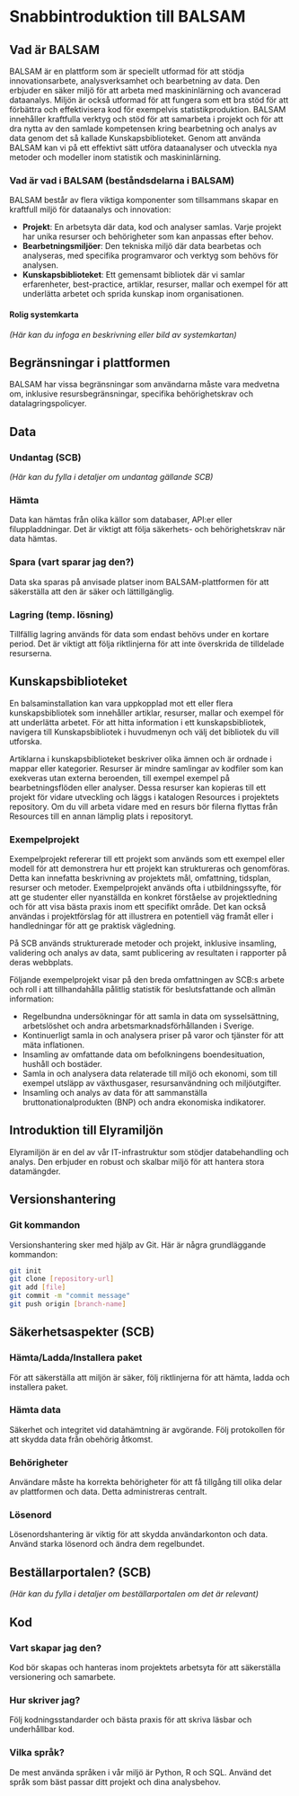 
# Snabbintroduktion till BALSAM

## Vad är BALSAM

BALSAM är en plattform som är speciellt utformad för att stödja innovationsarbete, analysverksamhet och bearbetning av data. Den erbjuder en säker miljö för att arbeta med maskininlärning och avancerad dataanalys. Miljön är också utformad för att fungera som ett bra stöd för att förbättra och effektivisera kod för exempelvis statistikproduktion. BALSAM innehåller kraftfulla verktyg och stöd för att samarbeta i projekt och för att dra nytta av den samlade kompetensen kring bearbetning och analys av data genom det så kallade Kunskapsbiblioteket. Genom att använda BALSAM kan vi på ett effektivt sätt utföra dataanalyser och utveckla nya metoder och modeller inom statistik och maskininlärning.

### Vad är vad i BALSAM (beståndsdelarna i BALSAM)

BALSAM består av flera viktiga komponenter som tillsammans skapar en kraftfull miljö för dataanalys och innovation:

- **Projekt**: En arbetsyta där data, kod och analyser samlas. Varje projekt har unika resurser och behörigheter som kan anpassas efter behov.
- **Bearbetningsmiljöer**: Den tekniska miljö där data bearbetas och analyseras, med specifika programvaror och verktyg som behövs för analysen.
- **Kunskapsbiblioteket**: Ett gemensamt bibliotek där vi samlar erfarenheter, best-practice, artiklar, resurser, mallar och exempel för att underlätta arbetet och sprida kunskap inom organisationen.


#### Rolig systemkarta

*(Här kan du infoga en beskrivning eller bild av systemkartan)*

## Begränsningar i plattformen

BALSAM har vissa begränsningar som användarna måste vara medvetna om, inklusive resursbegränsningar, specifika behörighetskrav och datalagringspolicyer.

## Data

### Undantag (SCB)

*(Här kan du fylla i detaljer om undantag gällande SCB)*

### Hämta

Data kan hämtas från olika källor som databaser, API:er eller filuppladdningar. Det är viktigt att följa säkerhets- och behörighetskrav när data hämtas.

### Spara (vart sparar jag den?)

Data ska sparas på anvisade platser inom BALSAM-plattformen för att säkerställa att den är säker och lättillgänglig.

### Lagring (temp. lösning)

Tillfällig lagring används för data som endast behövs under en kortare period. Det är viktigt att följa riktlinjerna för att inte överskrida de tilldelade resurserna.

## Kunskapsbiblioteket

En balsaminstallation kan vara uppkopplad mot ett eller flera kunskapsbibliotek som innehåller artiklar, resurser, mallar och exempel för att underlätta arbetet. För att hitta information i ett kunskapsbibliotek, navigera till Kunskapsbibliotek i huvudmenyn och välj det bibliotek du vill utforska.

Artiklarna i kunskapsbiblioteket beskriver olika ämnen och är ordnade i mappar eller kategorier. Resurser är mindre samlingar av kodfiler som kan exekveras utan externa beroenden, till exempel exempel på bearbetningsflöden eller analyser. Dessa resurser kan kopieras till ett projekt för vidare utveckling och läggs i katalogen Resources i projektets repository. Om du vill arbeta vidare med en resurs bör filerna flyttas från Resources till en annan lämplig plats i repositoryt.

### Exempelprojekt

Exempelprojekt refererar till ett projekt som används som ett exempel eller modell för att demonstrera hur ett projekt kan struktureras och genomföras. Detta kan innefatta beskrivning av projektets mål, omfattning, tidsplan, resurser och metoder. Exempelprojekt används ofta i utbildningssyfte, för att ge studenter eller nyanställda en konkret förståelse av projektledning och för att visa bästa praxis inom ett specifikt område. Det kan också användas i projektförslag för att illustrera en potentiell väg framåt eller i handledningar för att ge praktisk vägledning.

På SCB används strukturerade metoder och projekt, inklusive insamling, validering och analys av data, samt publicering av resultaten i rapporter på deras webbplats.

Följande exempelprojekt visar på den breda omfattningen av SCB:s arbete och roll i att tillhandahålla pålitlig statistik för beslutsfattande och allmän information:

- Regelbundna undersökningar för att samla in data om sysselsättning, arbetslöshet och andra arbetsmarknadsförhållanden i Sverige.
- Kontinuerligt samla in och analysera priser på varor och tjänster för att mäta inflationen.
- Insamling av omfattande data om befolkningens boendesituation, hushåll och bostäder.
- Samla in och analysera data relaterade till miljö och ekonomi, som till exempel utsläpp av växthusgaser, resursanvändning och miljöutgifter.
- Insamling och analys av data för att sammanställa bruttonationalprodukten (BNP) och andra ekonomiska indikatorer.


## Introduktion till Elyramiljön

Elyramiljön är en del av vår IT-infrastruktur som stödjer databehandling och analys. Den erbjuder en robust och skalbar miljö för att hantera stora datamängder.

## Versionshantering

### Git kommandon

Versionshantering sker med hjälp av Git. Här är några grundläggande kommandon:

```bash
git init
git clone [repository-url]
git add [file]
git commit -m "commit message"
git push origin [branch-name]
```

## Säkerhetsaspekter (SCB)

### Hämta/Ladda/Installera paket

För att säkerställa att miljön är säker, följ riktlinjerna för att hämta, ladda och installera paket.

### Hämta data

Säkerhet och integritet vid datahämtning är avgörande. Följ protokollen för att skydda data från obehörig åtkomst.

### Behörigheter

Användare måste ha korrekta behörigheter för att få tillgång till olika delar av plattformen och data. Detta administreras centralt.

### Lösenord

Lösenordshantering är viktig för att skydda användarkonton och data. Använd starka lösenord och ändra dem regelbundet.

## Beställarportalen? (SCB)

*(Här kan du fylla i detaljer om beställarportalen om det är relevant)*

## Kod

### Vart skapar jag den?

Kod bör skapas och hanteras inom projektets arbetsyta för att säkerställa versionering och samarbete.

### Hur skriver jag?

Följ kodningsstandarder och bästa praxis för att skriva läsbar och underhållbar kod.

### Vilka språk?

De mest använda språken i vår miljö är Python, R och SQL. Använd det språk som bäst passar ditt projekt och dina analysbehov.
